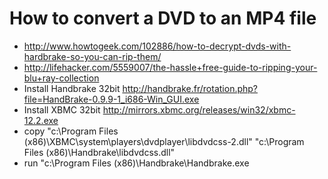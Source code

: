 # How to convert a DVD to an MP4 file

- http://www.howtogeek.com/102886/how-to-decrypt-dvds-with-hardbrake-so-you-can-rip-them/
- http://lifehacker.com/5559007/the-hassle+free-guide-to-ripping-your-blu+ray-collection
- Install Handbrake 32bit  http://handbrake.fr/rotation.php?file=HandBrake-0.9.9-1_i686-Win_GUI.exe
- Install XBMC 32bit       http://mirrors.xbmc.org/releases/win32/xbmc-12.2.exe
- copy "c:\Program Files (x86)\XBMC\system\players\dvdplayer\libdvdcss-2.dll" "c:\Program Files (x86)\Handbrake\libdvdcss.dll"
- run "c:\Program Files (x86)\Handbrake\Handbrake.exe

